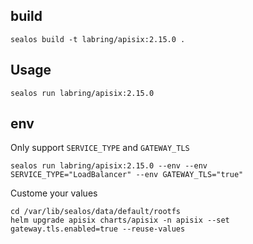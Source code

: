 ## build
```
sealos build -t labring/apisix:2.15.0 .
```
## Usage
```
sealos run labring/apisix:2.15.0
```

## env
Only support `SERVICE_TYPE` and `GATEWAY_TLS`
```
sealos run labring/apisix:2.15.0 --env --env SERVICE_TYPE="LoadBalancer" --env GATEWAY_TLS="true"
```
Custome your values
```
cd /var/lib/sealos/data/default/rootfs
helm upgrade apisix charts/apisix -n apisix --set gateway.tls.enabled=true --reuse-values
```
